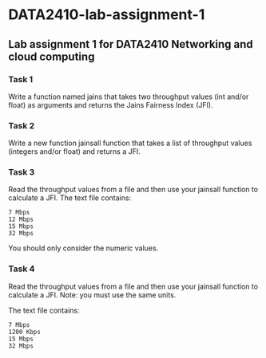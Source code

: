 # DATA2410-lab-assignment-1
## Lab assignment 1 for DATA2410 Networking and cloud computing

### Task 1
Write a function named jains that takes two throughput values (int and/or float) as arguments and
returns the Jains Fairness Index (JFI).
### Task 2
Write a new function jainsall function that takes a list of throughput values (integers and/or float)
and returns a JFI.
### Task 3
Read the throughput values from a file and then use your jainsall function to calculate a JFI.
The text file contains:  

    7 Mbps
    12 Mbps
    15 Mbps
    32 Mbps  
    
You should only consider the numeric values.
### Task 4
Read the throughput values from a file and then use your jainsall function to calculate a JFI. Note:
you must use the same units.  

The text file contains:  

    7 Mbps
    1200 Kbps
    15 Mbps
    32 Mbps
